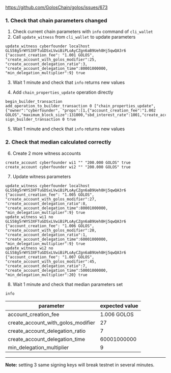 https://github.com/GolosChain/golos/issues/673

### 1. Check that chain parameters changed

1. Check current chain parameters with `info` command of `cli_wallet`
2. Call `update_witness` from `cli_wallet` to update parameters
```
update_witness cyberfounder localhost GLS58g5rWYS3XFTuGDSxLVwiBiPLoAyCZgn6aB9Ueh8Hj5qwQA3r6 {"account_creation_fee": "1.001 GOLOS", "create_account_with_golos_modifier":25, "create_account_delegation_ratio":3, "create_account_delegation_time":80001000000, "min_delegation_multiplier":9} true
```
3. Wait 1 minute and check that `info` returns new values

4. Add `chain_properties_update` operation directly
```
begin_builder_transaction
add_operation_to_builder_transaction 0 ["chain_properties_update", {"owner":"cyberfounder", "props":[1,{"account_creation_fee":"1.002 GOLOS","maximum_block_size":131000,"sbd_interest_rate":1001,"create_account_with_golos_modifier":24,"create_account_delegation_ratio":2,"create_account_delegation_time":"80001000001","min_delegation_multiplier":8}]}]
sign_builder_transaction 0 true
```

5. Wait 1 minute and check that `info` returns new values

### 2. Check that median calculated correctly

6. Create 2 more witness accounts
```
create_account cyberfounder wi1 "" "200.000 GOLOS" true
create_account cyberfounder wi2 "" "200.000 GOLOS" true
```

7. Update witness parameters
```
update_witness cyberfounder localhost GLS58g5rWYS3XFTuGDSxLVwiBiPLoAyCZgn6aB9Ueh8Hj5qwQA3r6 {"account_creation_fee": "1.005 GOLOS", "create_account_with_golos_modifier":27, "create_account_delegation_ratio":8, "create_account_delegation_time":80001000000, "min_delegation_multiplier":9} true
update_witness wi1 no GLS58g5rWYS3XFTuGDSxLVwiBiPLoAyCZgn6aB9Ueh8Hj5qwQA3r6 {"account_creation_fee": "1.006 GOLOS", "create_account_with_golos_modifier":20, "create_account_delegation_ratio":1, "create_account_delegation_time":60001000000, "min_delegation_multiplier":9} true
update_witness wi2 no GLS58g5rWYS3XFTuGDSxLVwiBiPLoAyCZgn6aB9Ueh8Hj5qwQA3r6 {"account_creation_fee": "1.007 GOLOS", "create_account_with_golos_modifier":45, "create_account_delegation_ratio":7, "create_account_delegation_time":50001000000, "min_delegation_multiplier":20} true
```

8. Wait 1 minute and check that median parameters set
```
info
```

parameter|expected value
-|-
account_creation_fee | 1.006 GOLOS
create_account_with_golos_modifier | 27
create_account_delegation_ratio | 7
create_account_delegation_time | 60001000000
min_delegation_multiplier | 9

***

**Note:** setting 3 same signing keys will break testnet in several minutes.
